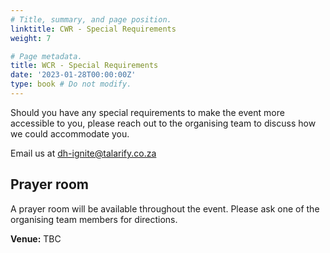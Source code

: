 ```yaml
---
# Title, summary, and page position.
linktitle: CWR - Special Requirements
weight: 7

# Page metadata.
title: WCR - Special Requirements
date: '2023-01-28T00:00:00Z'
type: book # Do not modify.
---
```


Should you have any special requirements to make the event more accessible to you, please reach out to the organising team to discuss how we could accommodate you. 

Email us at [dh-ignite@talarify.co.za](mailto:dh-ignite@talarify.co.za)


## Prayer room

A prayer room will be available throughout the event. Please ask one of the organising team members for directions.

**Venue:** TBC